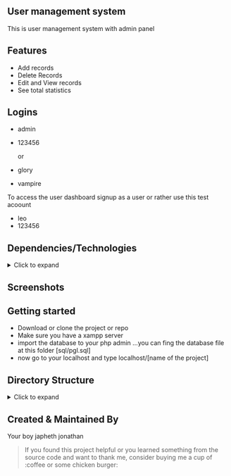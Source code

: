 ## User management system

This is user management system  with admin panel


## Features
* Add records
* Delete Records
* Edit and View records
* See total statistics




## Logins
* admin
* 123456 

    or

* glory
* vampire

To access the user dashboard signup as a user or rather use this test acoount

* leo
* 123456


## Dependencies/Technologies
<details>
     <summary> Click to expand </summary>

* HTML5
* CSS and little bootsrap   
* Php 7
* Mysqli
    
</details>

## Screenshots


## Getting started 
* Download or clone the project or repo
* Make sure you have a xampp server
* import the database to your php admin ...you can fing the database file at this folder [sql/pgl.sql]
* now go to your localhost and type localhost/[name of the project]


## Directory Structure
<details>
     <summary> Click to expand </summary>
  
```

|   |-- css
|-- |   |--  bootstrap.css
|   |   |-- cp.css

|   |   db
|   |   |   |-- connection.php

|   |   includes
|   |   |   |   | addup.php
|   |   |   |   |-- del.php
|   |   |   |   |-- eddited.php
|   |   |   |   |   'pro.php

|--    find the rest of the directoories when you download the project
```

</details>
     
## Created & Maintained By

 Your boy japheth jonathan 

> If you found this project helpful or you learned something from the source code and want to thank me, consider buying me a cup of :coffee or some chicken burger:


